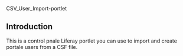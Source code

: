 CSV_User_Import-portlet

<h2>Introduction</h2>
This is a control pnale Liferay portlet you can use to import and create portale users from a CSF file.